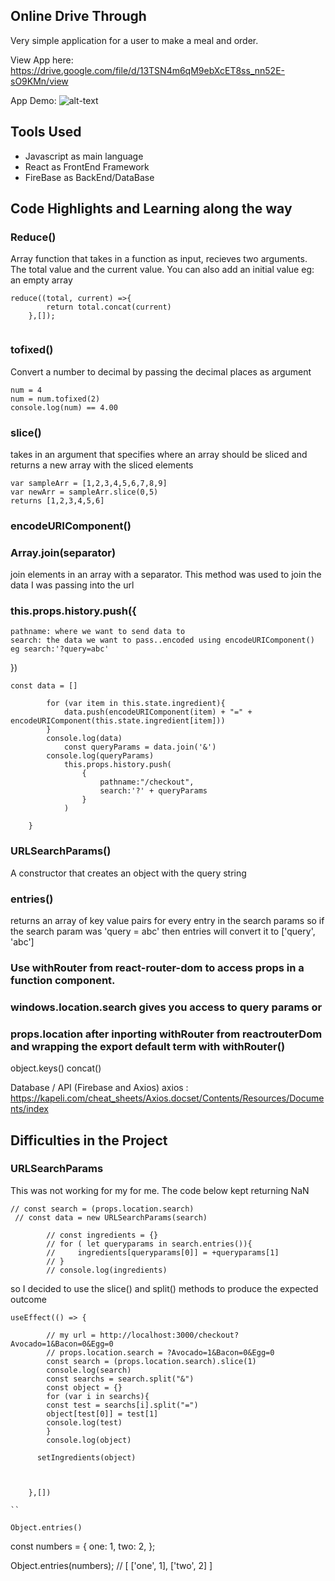 ## Online Drive Through
Very simple application for a user to make a meal and order. 


View App here: https://drive.google.com/file/d/13TSN4m6qM9ebXcET8ss_nn52E-sO9KMn/view

App Demo:
 ![alt-text](https://github.com/Jules-Boogie/Juliet-s-Drive-Through/blob/master/burger-builder-starting-setup/public/React%20App.gif)




## Tools Used
- Javascript as main language
- React as FrontEnd Framework
- FireBase as BackEnd/DataBase


## Code Highlights and Learning along the way

### Reduce()
Array function that takes in a function as input, recieves two arguments. The total value and the current value. You can also add an initial value eg: an empty array
```
reduce((total, current) =>{
        return total.concat(current)
    },[]);
    
```
### tofixed()
 Convert a number to decimal by passing the decimal places as argument

 ```
 num = 4
 num = num.tofixed(2)
 console.log(num) == 4.00
```

### slice()
takes in an argument that specifies where an array should be sliced and returns a new array with the sliced elements 
```
var sampleArr = [1,2,3,4,5,6,7,8,9]
var newArr = sampleArr.slice(0,5)
returns [1,2,3,4,5,6]

```
### encodeURIComponent()

### Array.join(separator)
join elements in an array with a separator. This method was used to join the data I was passing into the url



### this.props.history.push({
    pathname: where we want to send data to
    search: the data we want to pass..encoded using encodeURIComponent() eg search:'?query=abc'
})

```
const data = []

        for (var item in this.state.ingredient){
            data.push(encodeURIComponent(item) + "=" + encodeURIComponent(this.state.ingredient[item]))
        }
        console.log(data)
            const queryParams = data.join('&')
        console.log(queryParams)
            this.props.history.push(
                {
                    pathname:"/checkout",
                    search:'?' + queryParams
                }
            )

    }
```


### URLSearchParams()

A constructor that creates an object with the query string


### entries()

returns an array of key value pairs for every entry in the search params
so if the search param was 'query = abc'
then entries will convert it to ['query', 'abc']

### Use withRouter from react-router-dom to access props in a function component. 

### windows.location.search gives you access to query params or 

### props.location after inporting withRouter from reactrouterDom and wrapping the export default term with withRouter()



object.keys()
concat()



Database / API (Firebase and Axios)
axios : https://kapeli.com/cheat_sheets/Axios.docset/Contents/Resources/Documents/index



## Difficulties in the Project

### URLSearchParams

This was not working for my for me. The code below kept returning NaN

```
// const search = (props.location.search)
 // const data = new URLSearchParams(search)

        // const ingredients = {}
        // for ( let queryparams in search.entries()){
        //     ingredients[queryparams[0]] = +queryparams[1]
        // }
        // console.log(ingredients)

```
so I decided to use the slice() and split() methods to produce the expected outcome

```
useEffect(() => {

        // my url = http://localhost:3000/checkout?Avocado=1&Bacon=0&Egg=0
        // props.location.search = ?Avocado=1&Bacon=0&Egg=0
        const search = (props.location.search).slice(1)
        console.log(search)
        const searchs = search.split("&")
        const object = {}
        for (var i in searchs){
        const test = searchs[i].split("=")
        object[test[0]] = test[1]
        console.log(test)
        }
        console.log(object)
        
      setIngredients(object)
       
     

    },[])

``

Object.entries()

```
const numbers = {
  one: 1,
  two: 2,
};

Object.entries(numbers);
// [ ['one', 1], ['two', 2] ]

```
